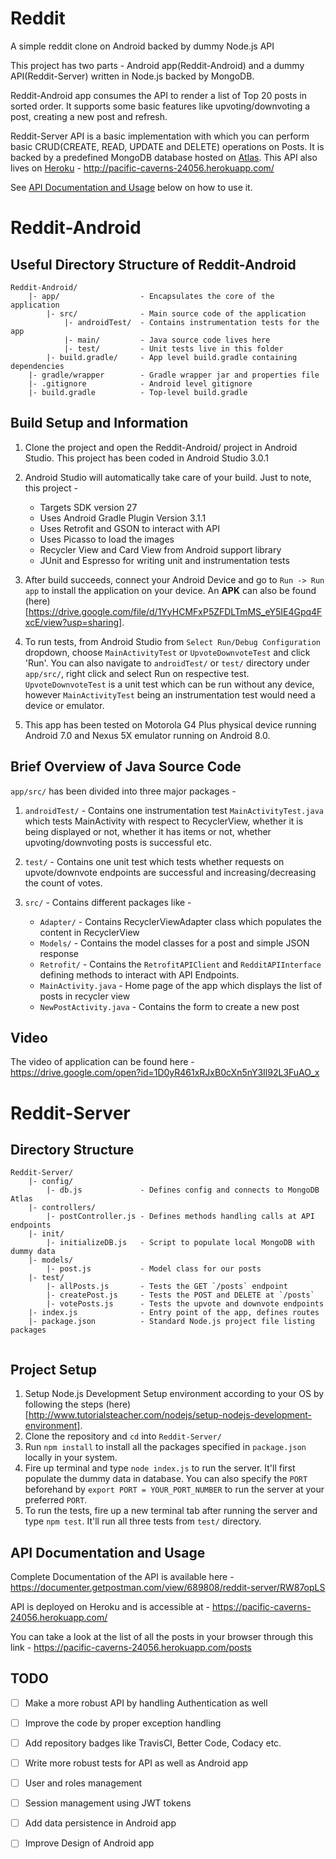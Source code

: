 # Reddit
A simple reddit clone on Android backed by dummy Node.js API

This project has two parts - Android app(Reddit-Android) and a dummy API(Reddit-Server) written in Node.js backed by MongoDB. 

Reddit-Android app consumes the API to render a list of Top 20 posts in sorted order. It supports some basic features like upvoting/downvoting a post, creating a new post and refresh.

Reddit-Server API is a basic implementation with which you can perform basic CRUD(CREATE, READ, UPDATE and DELETE) operations on Posts. It is backed by a predefined MongoDB database hosted on [Atlas](https://docs.atlas.mongodb.com/). This API also lives on [Heroku](https://www.heroku.com) - http://pacific-caverns-24056.herokuapp.com/ 

See [API Documentation and Usage](#api-documentation-and-usage) below on how to use it.

# Reddit-Android

## Useful Directory Structure of Reddit-Android
```
Reddit-Android/
    |- app/                  - Encapsulates the core of the application
        |- src/              - Main source code of the application 
            |- androidTest/  - Contains instrumentation tests for the app 
            |- main/         - Java source code lives here
            |- test/         - Unit tests live in this folder
        |- build.gradle/     - App level build.gradle containing dependencies
    |- gradle/wrapper        - Gradle wrapper jar and properties file 
    |- .gitignore            - Android level gitignore
    |- build.gradle          - Top-level build.gradle
```

## Build Setup and Information

1. Clone the project and open the Reddit-Android/ project in Android Studio. This project has been coded in Android Studio 3.0.1

2. Android Studio will automatically take care of your build. Just to note, this project -
    - Targets SDK version 27
    - Uses Android Gradle Plugin Version 3.1.1
    - Uses Retrofit and GSON to interact with API
    - Uses Picasso to load the images
    - Recycler View and Card View from Android support library
    - JUnit and Espresso for writing unit and instrumentation tests

3. After build succeeds, connect your Android Device and  go to `Run -> Run app` to install the application on your device. An **APK** can also be found (here)[https://drive.google.com/file/d/1YyHCMFxP5ZFDLTmMS_eY5IE4Gpq4FxcE/view?usp=sharing].

4. To run tests, from Android Studio from `Select Run/Debug Configuration` dropdown, choose `MainActivityTest` or `UpvoteDownvoteTest` and click 'Run'. 
    You can also navigate to `androidTest/` or `test/` directory under `app/src/`, right click and select Run on respective test. `UpvoteDownvoteTest` is a unit test which can be run without any device, however `MainActivityTest` being an instrumentation test would need a device or emulator.

5. This app has been tested on Motorola G4 Plus physical device running Android 7.0 and Nexus 5X emulator running on Android 8.0.

## Brief Overview of Java Source Code

`app/src/` has been divided into three major packages -

1. `androidTest/` - Contains one instrumentation test `MainActivityTest.java` which tests MainActivity with respect to RecyclerView, whether it is being displayed or not, whether it has items or not, whether upvoting/downvoting posts is successful etc.

2. `test/` - Contains one unit test which tests whether requests on upvote/downvote endpoints are successful and increasing/decreasing the count of votes. 

3. `src/` - Contains different packages like - 
    - `Adapter/` - Contains RecyclerViewAdapter class which populates the content in RecyclerView
    - `Models/` - Contains the model classes for a post and simple JSON response
    - `Retrofit/` - Contains the `RetrofitAPIClient` and `RedditAPIInterface` defining methods to interact with API Endpoints.
    - `MainActivity.java` - Home page of the app which displays the list of posts in recycler view
    - `NewPostActivity.java` - Contains the form to create a new post 

## Video

The video of application can be found here - https://drive.google.com/open?id=1D0yR461xRJxB0cXn5nY3Il92L3FuAO_x 



# Reddit-Server

## Directory Structure
```
Reddit-Server/
    |- config/
        |- db.js             - Defines config and connects to MongoDB Atlas
    |- controllers/            
        |- postController.js - Defines methods handling calls at API endpoints 
    |- init/                 
        |- initializeDB.js   - Script to populate local MongoDB with dummy data
    |- models/               
        |- post.js           - Model class for our posts
    |- test/
        |- allPosts.js       - Tests the GET `/posts` endpoint
        |- createPost.js     - Tests the POST and DELETE at `/posts`       
        |- votePosts.js      - Tests the upvote and downvote endpoints
    |- index.js              - Entry point of the app, defines routes
    |- package.json          - Standard Node.js project file listing packages
  
```

## Project Setup

1. Setup Node.js Development Setup environment according to your OS by following the steps (here)[http://www.tutorialsteacher.com/nodejs/setup-nodejs-development-environment].
2. Clone the repository and `cd` into `Reddit-Server/`
3. Run `npm install` to install all the packages specified in `package.json` locally in your system. 
4. Fire up terminal and type `node index.js` to run the server. It'll first populate the dummy data in database. You can also specify the `PORT` beforehand by `export PORT = YOUR_PORT_NUMBER` to run the server at your preferred `PORT`.
6. To run the tests, fire up a new terminal tab after running the server and type `npm test`. It'll run all three tests from `test/` directory.

## API Documentation and Usage

Complete Documentation of the API is available here - https://documenter.getpostman.com/view/689808/reddit-server/RW87opLS

API is deployed on Heroku and is accessible at - https://pacific-caverns-24056.herokuapp.com/

You can take a look at the list of all the posts in your browser through this link - https://pacific-caverns-24056.herokuapp.com/posts

## TODO
* [ ] Make a more robust API by handling Authentication as well
* [ ] Improve the code by proper exception handling
* [ ] Add repository badges like TravisCI, Better Code, Codacy etc.
* [ ] Write more robust tests for API as well as Android app 
* [ ] User and roles management
* [ ] Session management using JWT tokens
* [ ] Add data persistence in Android app
* [ ] Improve Design of Android app




